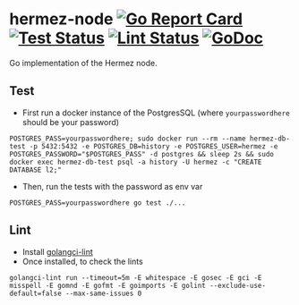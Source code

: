 # hermez-node [![Go Report Card](https://goreportcard.com/badge/github.com/hermeznetwork/hermez-node)](https://goreportcard.com/report/github.com/hermeznetwork/hermez-node) [![Test Status](https://github.com/hermeznetwork/hermez-node/workflows/Test/badge.svg)](https://github.com/hermeznetwork/hermez-node/actions?query=workflow%3ATest) [![Lint Status](https://github.com/hermeznetwork/hermez-node/workflows/Lint/badge.svg)](https://github.com/hermeznetwork/hermez-node/actions?query=workflow%3ALint) [![GoDoc](https://godoc.org/github.com/hermeznetwork/hermez-node?status.svg)](https://godoc.org/github.com/hermeznetwork/hermez-node)

Go implementation of the Hermez node.


## Test
- First run a docker instance of the PostgresSQL (where `yourpasswordhere` should be your password)
```
POSTGRES_PASS=yourpasswordhere; sudo docker run --rm --name hermez-db-test -p 5432:5432 -e POSTGRES_DB=history -e POSTGRES_USER=hermez -e POSTGRES_PASSWORD="$POSTGRES_PASS" -d postgres && sleep 2s && sudo docker exec hermez-db-test psql -a history -U hermez -c "CREATE DATABASE l2;"
```
- Then, run the tests with the password as env var
```
POSTGRES_PASS=yourpasswordhere go test ./...
```

## Lint
- Install [golangci-lint](https://golangci-lint.run)
- Once installed, to check the lints
```
golangci-lint run --timeout=5m -E whitespace -E gosec -E gci -E misspell -E gomnd -E gofmt -E goimports -E golint --exclude-use-default=false --max-same-issues 0
```
